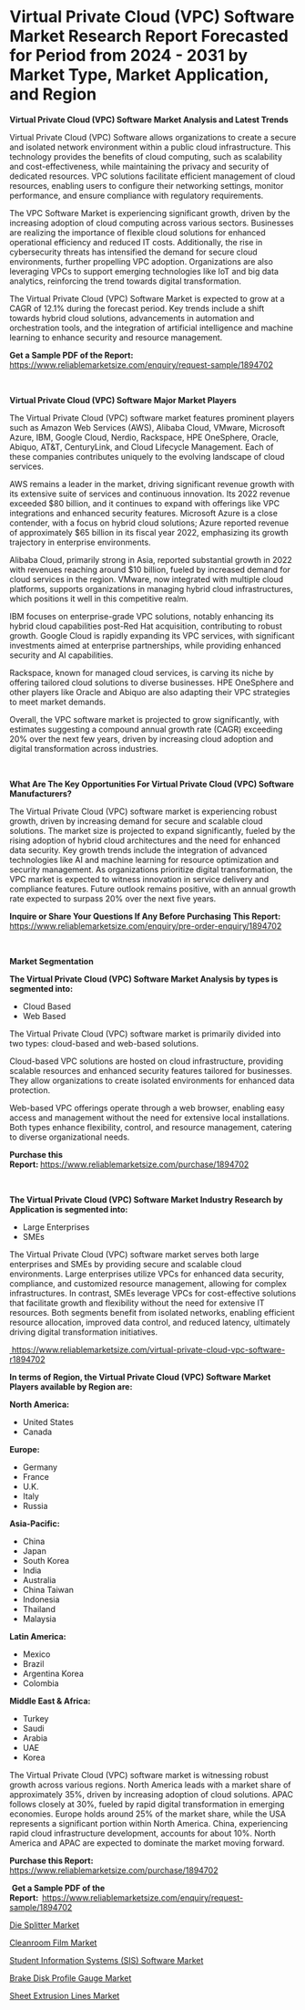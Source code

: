 <p><h1>Virtual Private Cloud (VPC) Software Market Research Report Forecasted for Period from 2024 -  2031 by Market Type, Market Application, and Region</h1></p><p><strong>Virtual Private Cloud (VPC) Software Market Analysis and Latest Trends</strong></p>
<p><p>Virtual Private Cloud (VPC) Software allows organizations to create a secure and isolated network environment within a public cloud infrastructure. This technology provides the benefits of cloud computing, such as scalability and cost-effectiveness, while maintaining the privacy and security of dedicated resources. VPC solutions facilitate efficient management of cloud resources, enabling users to configure their networking settings, monitor performance, and ensure compliance with regulatory requirements.</p><p>The VPC Software Market is experiencing significant growth, driven by the increasing adoption of cloud computing across various sectors. Businesses are realizing the importance of flexible cloud solutions for enhanced operational efficiency and reduced IT costs. Additionally, the rise in cybersecurity threats has intensified the demand for secure cloud environments, further propelling VPC adoption. Organizations are also leveraging VPCs to support emerging technologies like IoT and big data analytics, reinforcing the trend towards digital transformation.</p><p>The Virtual Private Cloud (VPC) Software Market is expected to grow at a CAGR of 12.1% during the forecast period. Key trends include a shift towards hybrid cloud solutions, advancements in automation and orchestration tools, and the integration of artificial intelligence and machine learning to enhance security and resource management.</p></p>
<p><strong>Get a Sample PDF of the Report:&nbsp;</strong> <a href="https://www.reliablemarketsize.com/enquiry/request-sample/1894702?utm_campaign=1105&utm_medium=2&utm_source=Github&utm_content=ia&utm_term=24102024&utm_id=virtual-private-cloud-vpc-software">https://www.reliablemarketsize.com/enquiry/request-sample/1894702</a></p>
<p>&nbsp;</p>
<p><strong>Virtual Private Cloud (VPC) Software Major Market Players</strong></p>
<p><p>The Virtual Private Cloud (VPC) software market features prominent players such as Amazon Web Services (AWS), Alibaba Cloud, VMware, Microsoft Azure, IBM, Google Cloud, Nerdio, Rackspace, HPE OneSphere, Oracle, Abiquo, AT&T, CenturyLink, and Cloud Lifecycle Management. Each of these companies contributes uniquely to the evolving landscape of cloud services.</p><p>AWS remains a leader in the market, driving significant revenue growth with its extensive suite of services and continuous innovation. Its 2022 revenue exceeded $80 billion, and it continues to expand with offerings like VPC integrations and enhanced security features. Microsoft Azure is a close contender, with a focus on hybrid cloud solutions; Azure reported revenue of approximately $65 billion in its fiscal year 2022, emphasizing its growth trajectory in enterprise environments.</p><p>Alibaba Cloud, primarily strong in Asia, reported substantial growth in 2022 with revenues reaching around $10 billion, fueled by increased demand for cloud services in the region. VMware, now integrated with multiple cloud platforms, supports organizations in managing hybrid cloud infrastructures, which positions it well in this competitive realm.</p><p>IBM focuses on enterprise-grade VPC solutions, notably enhancing its hybrid cloud capabilities post-Red Hat acquisition, contributing to robust growth. Google Cloud is rapidly expanding its VPC services, with significant investments aimed at enterprise partnerships, while providing enhanced security and AI capabilities.</p><p>Rackspace, known for managed cloud services, is carving its niche by offering tailored cloud solutions to diverse businesses. HPE OneSphere and other players like Oracle and Abiquo are also adapting their VPC strategies to meet market demands.</p><p>Overall, the VPC software market is projected to grow significantly, with estimates suggesting a compound annual growth rate (CAGR) exceeding 20% over the next few years, driven by increasing cloud adoption and digital transformation across industries.</p></p>
<p>&nbsp;</p>
<p><strong>What Are The Key Opportunities For Virtual Private Cloud (VPC) Software Manufacturers?</strong></p>
<p><p>The Virtual Private Cloud (VPC) software market is experiencing robust growth, driven by increasing demand for secure and scalable cloud solutions. The market size is projected to expand significantly, fueled by the rising adoption of hybrid cloud architectures and the need for enhanced data security. Key growth trends include the integration of advanced technologies like AI and machine learning for resource optimization and security management. As organizations prioritize digital transformation, the VPC market is expected to witness innovation in service delivery and compliance features. Future outlook remains positive, with an annual growth rate expected to surpass 20% over the next five years.</p></p>
<p><strong>Inquire or Share Your Questions If Any Before Purchasing This Report:</strong> <a href="https://www.reliablemarketsize.com/enquiry/pre-order-enquiry/1894702?utm_campaign=1105&utm_medium=2&utm_source=Github&utm_content=ia&utm_term=24102024&utm_id=virtual-private-cloud-vpc-software">https://www.reliablemarketsize.com/enquiry/pre-order-enquiry/1894702</a></p>
<p>&nbsp;</p>
<p><strong>Market Segmentation</strong></p>
<p><strong>The Virtual Private Cloud (VPC) Software Market Analysis by types is segmented into:</strong></p>
<p><ul><li>Cloud Based</li><li>Web Based</li></ul></p>
<p><p>The Virtual Private Cloud (VPC) software market is primarily divided into two types: cloud-based and web-based solutions. </p><p>Cloud-based VPC solutions are hosted on cloud infrastructure, providing scalable resources and enhanced security features tailored for businesses. They allow organizations to create isolated environments for enhanced data protection.</p><p>Web-based VPC offerings operate through a web browser, enabling easy access and management without the need for extensive local installations. Both types enhance flexibility, control, and resource management, catering to diverse organizational needs.</p></p>
<p><strong>Purchase this Report:&nbsp;</strong><a href="https://www.reliablemarketsize.com/purchase/1894702?utm_campaign=1105&utm_medium=2&utm_source=Github&utm_content=ia&utm_term=24102024&utm_id=virtual-private-cloud-vpc-software">https://www.reliablemarketsize.com/purchase/1894702</a></p>
<p>&nbsp;</p>
<p><strong>The Virtual Private Cloud (VPC) Software Market Industry Research by Application is segmented into:</strong></p>
<p><ul><li>Large Enterprises</li><li>SMEs</li></ul></p>
<p><p>The Virtual Private Cloud (VPC) software market serves both large enterprises and SMEs by providing secure and scalable cloud environments. Large enterprises utilize VPCs for enhanced data security, compliance, and customized resource management, allowing for complex infrastructures. In contrast, SMEs leverage VPCs for cost-effective solutions that facilitate growth and flexibility without the need for extensive IT resources. Both segments benefit from isolated networks, enabling efficient resource allocation, improved data control, and reduced latency, ultimately driving digital transformation initiatives.</p></p>
<p><a href="https://www.reliablemarketsize.com/virtual-private-cloud-vpc-software-r1894702?utm_campaign=1105&utm_medium=2&utm_source=Github&utm_content=ia&utm_term=24102024&utm_id=virtual-private-cloud-vpc-software">&nbsp;https://www.reliablemarketsize.com/virtual-private-cloud-vpc-software-r1894702</a></p>
<p><strong>In terms of Region, the Virtual Private Cloud (VPC) Software Market Players available by Region are:</strong></p>
<p>
    <p> <strong> North America: </strong>
        <ul>
            <li>United States</li>
            <li>Canada</li>
        </ul>
        </p> 
    <p> <strong> Europe: </strong>
        <ul>
            <li>Germany</li>
            <li>France</li>
            <li>U.K.</li>
            <li>Italy</li>
            <li>Russia</li>
        </ul>
        </p> 
    <p> <strong> Asia-Pacific: </strong>
        <ul>
            <li>China</li>
            <li>Japan</li>
            <li>South Korea</li>
            <li>India</li>
            <li>Australia</li>
            <li>China Taiwan</li>
            <li>Indonesia</li>
            <li>Thailand</li>
            <li>Malaysia</li>
        </ul>
        </p> 
    <p> <strong> Latin America: </strong>
        <ul>
            <li>Mexico</li>
            <li>Brazil</li>
            <li>Argentina Korea</li>
            <li>Colombia</li>
        </ul>
        </p> 
    <p> <strong> Middle East & Africa: </strong>
        <ul>
            <li>Turkey</li>
            <li>Saudi</li>
            <li>Arabia</li>
            <li>UAE</li>
            <li>Korea</li>
        </ul>
    </p>
    </p>
<p><p>The Virtual Private Cloud (VPC) software market is witnessing robust growth across various regions. North America leads with a market share of approximately 35%, driven by increasing adoption of cloud solutions. APAC follows closely at 30%, fueled by rapid digital transformation in emerging economies. Europe holds around 25% of the market share, while the USA represents a significant portion within North America. China, experiencing rapid cloud infrastructure development, accounts for about 10%. North America and APAC are expected to dominate the market moving forward.</p></p>
<p><strong>Purchase this Report: </strong><a href="https://www.reliablemarketsize.com/purchase/1894702?utm_campaign=1105&utm_medium=2&utm_source=Github&utm_content=ia&utm_term=24102024&utm_id=virtual-private-cloud-vpc-software">https://www.reliablemarketsize.com/purchase/1894702</a></p>
<p>&nbsp;<strong>Get a Sample PDF of the Report:&nbsp;&nbsp;</strong><a href="https://www.reliablemarketsize.com/enquiry/request-sample/1894702?utm_campaign=1105&utm_medium=2&utm_source=Github&utm_content=ia&utm_term=24102024&utm_id=virtual-private-cloud-vpc-software">https://www.reliablemarketsize.com/enquiry/request-sample/1894702</a></p>
<p><strong></strong></p>
<p><p><a href="https://issuu.com/reportprime-2/docs/die-splitter-market-size-2030.pptx_360f775ae1abc5?utm_campaign=1105&utm_medium=2&utm_source=Github&utm_content=ia&utm_term=24102024&utm_id=virtual-private-cloud-vpc-software">Die Splitter Market</a></p><p><a href="https://www.linkedin.com/pulse/insights-cleanroom-film-industry-market-financial-status-w2gyf?utm_campaign=1105&utm_medium=2&utm_source=Github&utm_content=ia&utm_term=24102024&utm_id=virtual-private-cloud-vpc-software">Cleanroom Film Market</a></p><p><a href="https://github.com/judesaxav/Market-Research-Report-List-1/blob/main/student-information-systems-sis-software-market.md?utm_campaign=1105&utm_medium=2&utm_source=Github&utm_content=ia&utm_term=24102024&utm_id=virtual-private-cloud-vpc-software">Student Information Systems (SIS) Software Market</a></p><p><a href="https://www.linkedin.com/pulse/brake-disk-profile-gauge-market-overview-global-trends-future-dvaqf?utm_campaign=1105&utm_medium=2&utm_source=Github&utm_content=ia&utm_term=24102024&utm_id=virtual-private-cloud-vpc-software">Brake Disk Profile Gauge Market</a></p><p><a href="https://issuu.com/reportprime-2/docs/sheet-extrusion-lines-market-size-2_79786b2c5bdbe7?utm_campaign=1105&utm_medium=2&utm_source=Github&utm_content=ia&utm_term=24102024&utm_id=virtual-private-cloud-vpc-software">Sheet Extrusion Lines Market</a></p></p>